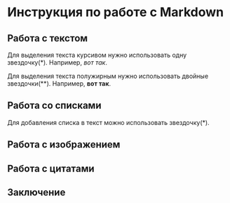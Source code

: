 # Инструкция по работе с Markdown

## Работа с текстом

Для выделения текста курсивом нужно использовать одну звездочку(*). Например, *вот так*.

Для выделения текста полужирным нужно использовать двойные звездочки(**). Например, **вот так**.

## Работа со списками
Для добавления списка в текст можно использовать звездочку(*).
## Работа с изображением

## Работа с цитатами

## Заключение